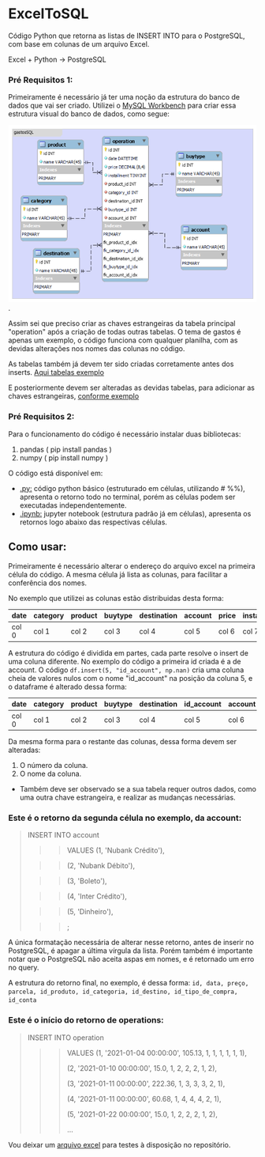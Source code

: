 # ExcelToSQL
Código Python que retorna as listas de INSERT INTO para o PostgreSQL, com base em colunas de um arquivo Excel.

Excel + Python -> PostgreSQL
### Pré Requisitos 1: 
Primeiramente é necessário já ter uma noção da estrutura do banco de dados que vai ser criado. Utilizei o [MySQL Workbench](https://www.mysql.com/products/workbench/) para criar essa estrutura visual do banco de dados, como segue: 

![Estrutura MySQL Workbench](gastos.png "Estrutura MySQL Workbench").

Assim sei que preciso criar as chaves estrangeiras da tabela principal "operation" após a criação de todas outras tabelas. O tema de gastos é apenas um exemplo, o código funciona com qualquer planilha, com as devidas alterações nos nomes das colunas no código.

As tabelas também já devem ter sido criadas corretamente antes dos inserts. [Aqui tabelas exemplo](https://github.com/areeswp/ExcelToSQL/files/7954452/TabelaEx.txt)



E posteriormente devem ser alteradas as devidas tabelas, para adicionar as chaves estrangeiras, [conforme exemplo](https://github.com/areeswp/ExcelToSQL/files/7954454/Constraints.txt)
### Pré Requisitos 2:
Para o funcionamento do código é necessário instalar duas bibliotecas:
  1. pandas ( pip install pandas )
  2. numpy ( pip install numpy )
  
O código está disponível em:
  - [.py:](tosql.py) código python básico (estruturado em células, utilizando # %%), apresenta o retorno todo no terminal, porém as células podem ser executadas independentemente.
  - [.ipynb:](tosql.ipynb) jupyter notebook (estrutura padrão já em células), apresenta os retornos logo abaixo das respectivas células.

## Como usar:
Primeiramente é necessário alterar o endereço do arquivo excel na primeira célula do código. A mesma célula já lista as colunas, para facilitar a conferência dos nomes.

No exemplo que utilizei as colunas estão distribuidas desta forma:

|date|category|product|buytype|destination|account|price|installment|
|---|---|---|---|---|---|---|---|
|col 0|col 1|col 2|col 3|col 4|col 5|col 6|col 7|

A estrutura do código é dividida em partes, cada parte resolve o insert de uma coluna diferente. No exemplo do código a primeira id criada é a de account. O código `df.insert(5, "id_account", np.nan)` cria uma coluna cheia de valores nulos com o nome "id_account" na posição da coluna 5, e o dataframe é alterado dessa forma:

|date|category|product|buytype|destination|id_account|account|price|installment|
|---|---|---|---|---|---|---|---|---|
|col 0|col 1|col 2|col 3|col 4|col 5|col 6|col 7|col 8|

Da mesma forma para o restante das colunas, dessa forma devem ser alteradas:
  1. O número da coluna.
  2. O nome da coluna.
  - Também deve ser observado se a sua tabela requer outros dados, como uma outra chave estrangeira, e realizar as mudanças necessárias.

### Este é o retorno da segunda célula no exemplo, da account:

>INSERT INTO account
>    
>>>VALUES (1, 'Nubank Crédito'),
>	 
>>>(2, 'Nubank Débito'),
>		 
>>>(3, 'Boleto'),
>		 
>>>(4, 'Inter Crédito'),
>		 
>>>(5, 'Dinheiro'),
>		 
>>>;

A única formatação necessária de alterar nesse retorno, antes de inserir no PostgreSQL, é apagar a última vírgula da lista. Porém também é importante notar que o PostgreSQL não aceita aspas em nomes, e é retornado um erro no query.

A estrutura do retorno final, no exemplo, é dessa forma: `id, data, preço, parcela, id_produto, id_categoria, id_destino, id_tipo_de_compra, id_conta`

### Este é o início do retorno de operations:

>INSERT INTO operation
>
>>>VALUES  (1, '2021-01-04 00:00:00', 105.13, 1, 1, 1, 1, 1, 1),
>>>
>>> (2, '2021-01-10 00:00:00', 15.0, 1, 2, 2, 2, 1, 2),
>>> 
>>> (3, '2021-01-11 00:00:00', 222.36, 1, 3, 3, 3, 2, 1),
>>> 
>>>	(4, '2021-01-11 00:00:00', 60.68, 1, 4, 4, 4, 2, 1),
>>>	
>>>	(5, '2021-01-22 00:00:00', 15.0, 1, 2, 2, 2, 1, 2),
>>>
>>>...

Vou deixar um [arquivo excel](https://github.com/areeswp/ExcelToSQL/files/7954636/gastosPY.xlsx) para testes à disposição no repositório. 
